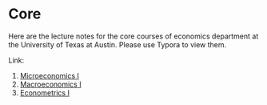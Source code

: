# Core
Here are the lecture notes for the core courses of economics department at the University of Texas at Austin. Please use Typora to view them.

Link:

1. [Microeconomics I](https://github.com/znzhao/Core/blob/master/Microeconomics.md)
2. [Macroeconomics I](https://github.com/znzhao/Core/blob/master/Macroeconomics.md)
3. [Econometrics I](https://github.com/znzhao/Core/blob/master/Econometrics.md)
